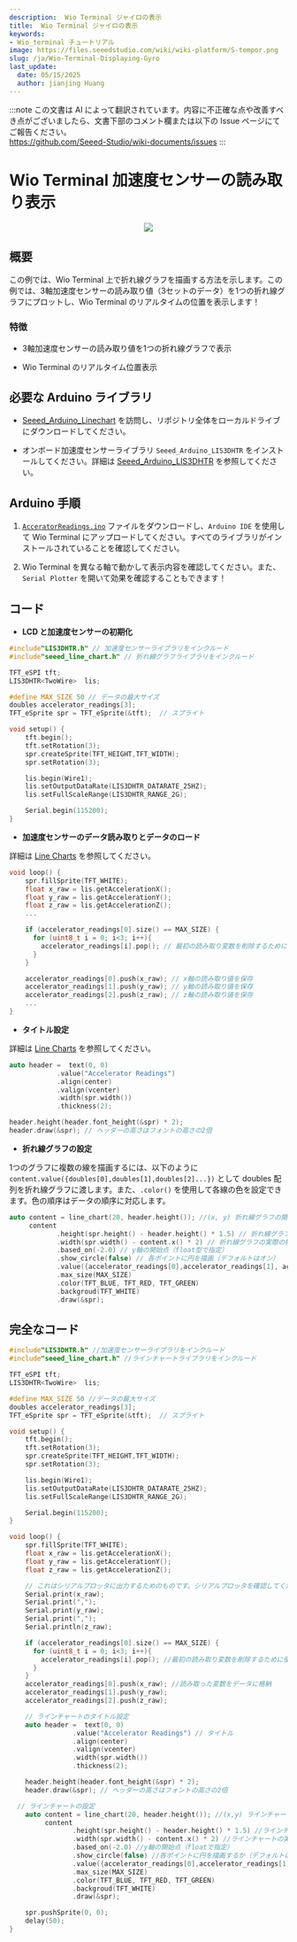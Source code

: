 ```yaml
---
description:  Wio Terminal ジャイロの表示
title:  Wio Terminal ジャイロの表示
keywords:
- Wio_terminal チュートリアル
image: https://files.seeedstudio.com/wiki/wiki-platform/S-tempor.png
slug: /ja/Wio-Terminal-Displaying-Gyro
last_update:
  date: 05/15/2025
  author: jianjing Huang
---
```

:::note
この文書は AI によって翻訳されています。内容に不正確な点や改善すべき点がございましたら、文書下部のコメント欄または以下の Issue ページにてご報告ください。  
https://github.com/Seeed-Studio/wiki-documents/issues
:::

# Wio Terminal 加速度センサーの読み取り表示

<div align="center"><img src="https://files.seeedstudio.com/wiki/Wio-Terminal/img/C0279.2019-11-28%2018_25_43.gif" /></div>

## 概要

この例では、Wio Terminal 上で折れ線グラフを描画する方法を示します。この例では、3軸加速度センサーの読み取り値（3セットのデータ）を1つの折れ線グラフにプロットし、Wio Terminal のリアルタイムの位置を表示します！

### 特徴

- 3軸加速度センサーの読み取り値を1つの折れ線グラフで表示

- Wio Terminal のリアルタイム位置表示

## 必要な Arduino ライブラリ

- [Seeed_Arduino_Linechart](https://github.com/Seeed-Studio/Seeed_Arduino_Linechart) を訪問し、リポジトリ全体をローカルドライブにダウンロードしてください。

- オンボード加速度センサーライブラリ `Seeed_Arduino_LIS3DHTR` をインストールしてください。詳細は [Seeed_Arduino_LIS3DHTR](https://github.com/Seeed-Studio/Seeed_Arduino_LIS3DHTR/tree/beta) を参照してください。

## Arduino 手順

1. [`AcceratorReadings.ino`](https://files.seeedstudio.com/wiki/Wio-Terminal/res/AcceleratorReadings.ino.zip) ファイルをダウンロードし、`Arduino IDE` を使用して Wio Terminal にアップロードしてください。すべてのライブラリがインストールされていることを確認してください。

2. Wio Terminal を異なる軸で動かして表示内容を確認してください。また、`Serial Plotter` を開いて効果を確認することもできます！

## コード

- **LCD と加速度センサーの初期化**

```cpp
#include"LIS3DHTR.h" // 加速度センサーライブラリをインクルード
#include"seeed_line_chart.h" // 折れ線グラフライブラリをインクルード

TFT_eSPI tft;
LIS3DHTR<TwoWire>  lis;

#define MAX_SIZE 50 // データの最大サイズ
doubles accelerator_readings[3];
TFT_eSprite spr = TFT_eSprite(&tft);  // スプライト

void setup() {
    tft.begin();
    tft.setRotation(3);
    spr.createSprite(TFT_HEIGHT,TFT_WIDTH);
    spr.setRotation(3);

    lis.begin(Wire1);
    lis.setOutputDataRate(LIS3DHTR_DATARATE_25HZ);
    lis.setFullScaleRange(LIS3DHTR_RANGE_2G);

    Serial.begin(115200);
}
```

- **加速度センサーのデータ読み取りとデータのロード**

詳細は [Line Charts](https://wiki.seeedstudio.com/Wio-Terminal-LCD-Linecharts/) を参照してください。

```cpp
void loop() {
    spr.fillSprite(TFT_WHITE);
    float x_raw = lis.getAccelerationX();
    float y_raw = lis.getAccelerationY();
    float z_raw = lis.getAccelerationZ();
    ...

    if (accelerator_readings[0].size() == MAX_SIZE) {
      for (uint8_t i = 0; i<3; i++){
        accelerator_readings[i].pop(); // 最初の読み取り変数を削除するために使用
      }
    }

    accelerator_readings[0].push(x_raw); // x軸の読み取り値を保存
    accelerator_readings[1].push(y_raw); // y軸の読み取り値を保存
    accelerator_readings[2].push(z_raw); // z軸の読み取り値を保存
    ...
}
```

- **タイトル設定**

詳細は [Line Charts](https://wiki.seeedstudio.com/Wio-Terminal-LCD-Linecharts/) を参照してください。

```cpp
auto header =  text(0, 0)
            .value("Accelerator Readings")
            .align(center)
            .valign(vcenter)
            .width(spr.width())
            .thickness(2);

header.height(header.font_height(&spr) * 2);
header.draw(&spr); // ヘッダーの高さはフォントの高さの2倍
```

- **折れ線グラフの設定**

1つのグラフに複数の線を描画するには、以下のように `content.value({doubles[0],doubles[1],doubles[2]...})` として doubles 配列を折れ線グラフに渡します。また、`.color()` を使用して各線の色を設定できます。色の順序はデータの順序に対応します。

```cpp
auto content = line_chart(20, header.height()); //(x, y) 折れ線グラフの開始位置
     content
            .height(spr.height() - header.height() * 1.5) // 折れ線グラフの実際の高さ
            .width(spr.width() - content.x() * 2) // 折れ線グラフの実際の幅
            .based_on(-2.0) // y軸の開始点（float型で指定）
            .show_circle(false) // 各ポイントに円を描画（デフォルトはオン）
            .value({accelerator_readings[0],accelerator_readings[1], accelerator_readings[2]}) // 折れ線グラフにデータを渡す
            .max_size(MAX_SIZE)          
            .color(TFT_BLUE, TFT_RED, TFT_GREEN)
            .backgroud(TFT_WHITE)
            .draw(&spr);
```

## 完全なコード

```cpp
#include"LIS3DHTR.h" //加速度センサーライブラリをインクルード
#include"seeed_line_chart.h" //ラインチャートライブラリをインクルード

TFT_eSPI tft;
LIS3DHTR<TwoWire>  lis;

#define MAX_SIZE 50 //データの最大サイズ
doubles accelerator_readings[3];
TFT_eSprite spr = TFT_eSprite(&tft);  // スプライト

void setup() {
    tft.begin();
    tft.setRotation(3);
    spr.createSprite(TFT_HEIGHT,TFT_WIDTH);
    spr.setRotation(3);

    lis.begin(Wire1);
    lis.setOutputDataRate(LIS3DHTR_DATARATE_25HZ);
    lis.setFullScaleRange(LIS3DHTR_RANGE_2G);

    Serial.begin(115200);
}

void loop() {
    spr.fillSprite(TFT_WHITE);
    float x_raw = lis.getAccelerationX();
    float y_raw = lis.getAccelerationY();
    float z_raw = lis.getAccelerationZ();

    // これはシリアルプロッタに出力するためのものです。シリアルプロッタを確認してください！
    Serial.print(x_raw);
    Serial.print(",");
    Serial.print(y_raw);
    Serial.print(",");
    Serial.println(z_raw);

    if (accelerator_readings[0].size() == MAX_SIZE) {
      for (uint8_t i = 0; i<3; i++){
        accelerator_readings[i].pop(); //最初の読み取り変数を削除するために使用
      }
    }
    accelerator_readings[0].push(x_raw); //読み取った変数をデータに格納
    accelerator_readings[1].push(y_raw);
    accelerator_readings[2].push(z_raw);

    // ラインチャートのタイトル設定
    auto header =  text(0, 0)
                .value("Accelerator Readings") // タイトル
                .align(center)
                .valign(vcenter)
                .width(spr.width())
                .thickness(2);

    header.height(header.font_height(&spr) * 2);
    header.draw(&spr); // ヘッダーの高さはフォントの高さの2倍

  // ラインチャートの設定
    auto content = line_chart(20, header.height()); //(x,y) ラインチャートの開始位置
         content
                .height(spr.height() - header.height() * 1.5) //ラインチャートの実際の高さ
                .width(spr.width() - content.x() * 2) //ラインチャートの実際の幅
                .based_on(-2.0) //y軸の開始点（floatで指定）
                .show_circle(false) //各ポイントに円を描画するか（デフォルトはオン）
                .value({accelerator_readings[0],accelerator_readings[1], accelerator_readings[2]}) //データをラインチャートに渡す
                .max_size(MAX_SIZE)          
                .color(TFT_BLUE, TFT_RED, TFT_GREEN)
                .backgroud(TFT_WHITE)
                .draw(&spr);

    spr.pushSprite(0, 0);
    delay(50);
}
```